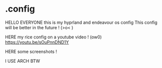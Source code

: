 # .config
HELLO EVERYONE this is my hyprland and endeavour os config
This config will be better in the future ! (>o< )

HERE my rice config on a youtube video ! (ow0)
https://youtu.be/sOuPnnDND1Y

HERE some screenshots !





















I USE ARCH BTW
